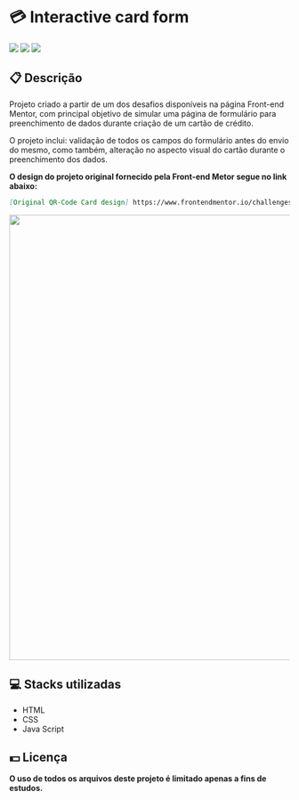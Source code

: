 <h1>💳 Interactive card form</h1>
<div class="badges">
  <img src="https://img.shields.io/badge/html5-%23E34F26.svg?style=for-the-badge&logo=html5&logoColor=white">
  <img src="https://img.shields.io/badge/css3-%231572B6.svg?style=for-the-badge&logo=css3&logoColor=white">
  <img src="https://img.shields.io/badge/javascript-%23323330.svg?style=for-the-badge&logo=javascript&logoColor=%23F7DF1E">
</div>
<h2>📋 Descrição</h2>
<p>
    Projeto criado a partir de um dos desafios disponíveis na página Front-end Mentor, com principal objetivo de simular uma página de formulário para preenchimento de dados durante criação de um cartão de crédito.
</p>
<p>
    O projeto inclui: validação de todos os campos do formulário antes do envio do mesmo, como também, alteração no aspecto visual do cartão durante o preenchimento dos dados.
</p>

<p><b>O design do projeto original fornecido pela Front-end Metor segue no link abaixo:</b></p>

```md
[Original QR-Code Card design] https://www.frontendmentor.io/challenges/interactive-card-details-form-XpS8cKZDWw
```
<img width="800px" src="https://user-images.githubusercontent.com/105606295/196008008-46762780-a6c8-42fe-9434-ef8c41906387.png">

<h2> 💻 Stacks utilizadas</h2>
<ul>
  <li>HTML</li>
  <li>CSS</li>
  <li>Java Script</li>
</ul>
<h2> 💵 Licença</h2>
<p><b>O uso de todos os arquivos deste projeto é limitado apenas a fins de estudos.<b></p>
